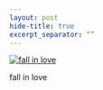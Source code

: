 ```yaml
---
layout: post
hide-title: true
excerpt_separator: “”
---
```

[![fall in love](https://dl.dropbox.com/u/4255155/blog/600/fall_in_love.jpg)](https://dl.dropbox.com/u/4255155/blog/fall_in_love.jpg) 

fall in love